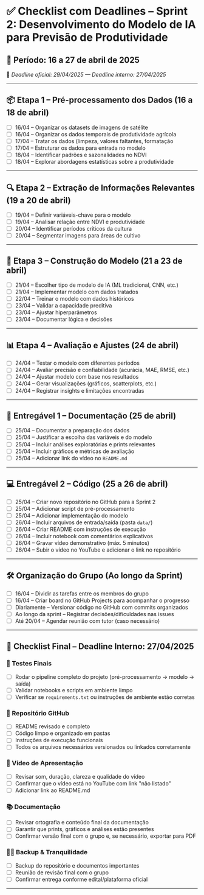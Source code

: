 # ✅ Checklist com Deadlines – Sprint 2: Desenvolvimento do Modelo de IA para Previsão de Produtividade

## 📅 Período: 16 a 27 de abril de 2025

📌 _Deadline oficial: 29/04/2025 — Deadline interno: 27/04/2025_

---

## 📦 Etapa 1 – Pré-processamento dos Dados (16 a 18 de abril)

- [ ] 16/04 – Organizar os datasets de imagens de satélite
- [ ] 16/04 – Organizar os dados temporais de produtividade agrícola
- [ ] 17/04 – Tratar os dados (limpeza, valores faltantes, formatação
- [ ] 17/04 – Estruturar os dados para entrada no modelo
- [ ] 18/04 – Identificar padrões e sazonalidades no NDVI
- [ ] 18/04 – Explorar abordagens estatísticas sobre a produtividade

---

## 🔍 Etapa 2 – Extração de Informações Relevantes (19 a 20 de abril)

- [ ] 19/04 – Definir variáveis-chave para o modelo
- [ ] 19/04 – Analisar relação entre NDVI e produtividade
- [ ] 20/04 – Identificar períodos críticos da cultura
- [ ] 20/04 – Segmentar imagens para áreas de cultivo

---

## 🧠 Etapa 3 – Construção do Modelo (21 a 23 de abril)

- [ ] 21/04 – Escolher tipo de modelo de IA (ML tradicional, CNN, etc.)
- [ ] 21/04 – Implementar modelo com dados tratados
- [ ] 22/04 – Treinar o modelo com dados históricos
- [ ] 23/04 – Validar a capacidade preditiva
- [ ] 23/04 – Ajustar hiperparâmetros
- [ ] 23/04 – Documentar lógica e decisões

---

## 📊 Etapa 4 – Avaliação e Ajustes (24 de abril)

- [ ] 24/04 – Testar o modelo com diferentes períodos
- [ ] 24/04 – Avaliar precisão e confiabilidade (acurácia, MAE, RMSE, etc.)
- [ ] 24/04 – Ajustar modelo com base nos resultados
- [ ] 24/04 – Gerar visualizações (gráficos, scatterplots, etc.)
- [ ] 24/04 – Registrar insights e limitações encontradas

---

## 📁 Entregável 1 – Documentação (25 de abril)

- [ ] 25/04 – Documentar a preparação dos dados
- [ ] 25/04 – Justificar a escolha das variáveis e do modelo
- [ ] 25/04 – Incluir análises exploratórias e prints relevantes
- [ ] 25/04 – Incluir gráficos e métricas de avaliação
- [ ] 25/04 – Adicionar link do vídeo no `README.md`

---

## 💻 Entregável 2 – Código (25 a 26 de abril)

- [ ] 25/04 – Criar novo repositório no GitHub para a Sprint 2
- [ ] 25/04 – Adicionar script de pré-processamento
- [ ] 25/04 – Adicionar implementação do modelo
- [ ] 26/04 – Incluir arquivos de entrada/saída (pasta `data/`)
- [ ] 26/04 – Criar README com instruções de execução
- [ ] 26/04 – Incluir notebook com comentários explicativos
- [ ] 26/04 – Gravar vídeo demonstrativo (máx. 5 minutos)
- [ ] 26/04 – Subir o vídeo no YouTube e adicionar o link no repositório

---

## 🛠️ Organização do Grupo (Ao longo da Sprint)

- [ ] 16/04 – Dividir as tarefas entre os membros do grupo
- [ ] 16/04 – Criar board no GitHub Projects para acompanhar o progresso
- [ ] Diariamente – Versionar código no GitHub com commits organizados
- [ ] Ao longo da sprint – Registrar decisões/dificuldades nas issues
- [ ] Até 20/04 – Agendar reunião com tutor (caso necessário)

---

## 📌 Checklist Final – Deadline Interno: 27/04/2025

### 🧪 Testes Finais

- [ ] Rodar o pipeline completo do projeto (pré-processamento → modelo → saída)
- [ ] Validar notebooks e scripts em ambiente limpo
- [ ] Verificar se `requirements.txt` ou instruções de ambiente estão corretas

### 📁 Repositório GitHub

- [ ] README revisado e completo
- [ ] Código limpo e organizado em pastas
- [ ] Instruções de execução funcionais
- [ ] Todos os arquivos necessários versionados ou linkados corretamente

### 🎥 Vídeo de Apresentação

- [ ] Revisar som, duração, clareza e qualidade do vídeo
- [ ] Confirmar que o vídeo está no YouTube com link "não listado"
- [ ] Adicionar link ao README.md

### 📚 Documentação

- [ ] Revisar ortografia e conteúdo final da documentação
- [ ] Garantir que prints, gráficos e análises estão presentes
- [ ] Confirmar versão final com o grupo e, se necessário, exportar para PDF

### 🧘‍♂️ Backup & Tranquilidade

- [ ] Backup do repositório e documentos importantes
- [ ] Reunião de revisão final com o grupo
- [ ] Confirmar entrega conforme edital/plataforma oficial

---
